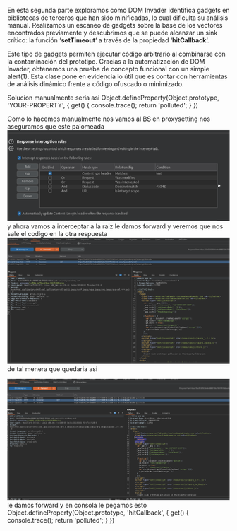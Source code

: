 En esta segunda parte exploramos cómo DOM Invader identifica gadgets en bibliotecas de terceros que han sido minificadas, lo cual dificulta su análisis manual. Realizamos un escaneo de gadgets sobre la base de los vectores encontrados previamente y descubrimos que se puede alcanzar un sink crítico: la función ‘**setTimeout**‘ a través de la propiedad ‘**hitCallback**‘.

Este tipo de gadgets permiten ejecutar código arbitrario al combinarse con la contaminación del prototipo. Gracias a la automatización de DOM Invader, obtenemos una prueba de concepto funcional con un simple alert(1). Esta clase pone en evidencia lo útil que es contar con herramientas de análisis dinámico frente a código ofuscado o minimizado.

Solucion
manualmente seria asi
Object.defineProperty(Object.prototype, 'YOUR-PROPERTY', {
    get() {
        console.trace();
        return 'polluted';
    }
})

Como lo hacemos manualmente
nos vamos al BS en proxysetting 
nos aseguramos que este palomeada
![Pasted_image_20250831234148.png](Imagenes/Pasted_image_20250831234148.png)
y ahora vamos a interceptar a la raiz le damos forward y veremos que nos sale el codigo en la otra respuesta
![Pasted_image_20250831234302.png](Imagenes/Pasted_image_20250831234302.png)
de tal menera que quedaria asi
<script>

    debugger;

</script>
![Pasted_image_20250831234450.png](Imagenes/Pasted_image_20250831234450.png)
le damos forward
y en consola le pegamos esto
Object.defineProperty(Object.prototype, 'hitCallback', {
    get() {
        console.trace();
        return 'polluted';
    }
})


